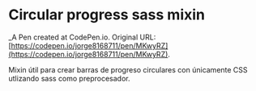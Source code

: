 # Circular progress sass mixin
 _A Pen created at CodePen.io. Original URL: [https://codepen.io/jorge8168711/pen/MKwyRZ](https://codepen.io/jorge8168711/pen/MKwyRZ).

 Mixin útil para crear barras de progreso circulares con únicamente CSS utlizando sass como preprocesador.